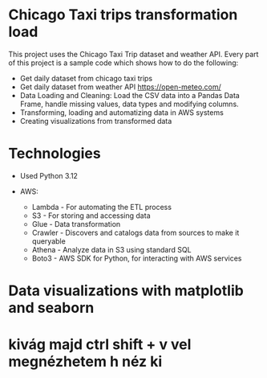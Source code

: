 # Chicago Taxi trips transformation load

This project uses the Chicago Taxi Trip dataset and weather API. Every part of this project is a sample code which shows how to do the following:

* Get daily dataset from chicago taxi trips
* Get daily dataset from  weather API https://open-meteo.com/
* Data Loading and Cleaning: Load the CSV data into a Pandas Data Frame, handle missing values, data types and modifying columns.
* Transforming, loading and automatizing data in AWS systems
* Creating visualizations from transformed data

# Technologies

* Used Python 3.12
* AWS: 
    
    - Lambda - For automating the ETL process 
    - S3 - For storing and accessing data 
    - Glue - Data transformation
    - Crawler - Discovers and catalogs data from sources to make it queryable
    - Athena - Analyze data in S3 using standard SQL
    - Boto3 - AWS SDK for Python, for interacting with AWS services
 
# Data visualizations with matplotlib and seaborn 
# kivág majd ctrl shift + v vel megnézhetem h néz ki

